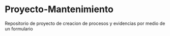# Proyecto-Mantenimiento
Repositorio de proyecto de creacion de procesos y evidencias por medio de un formulario

